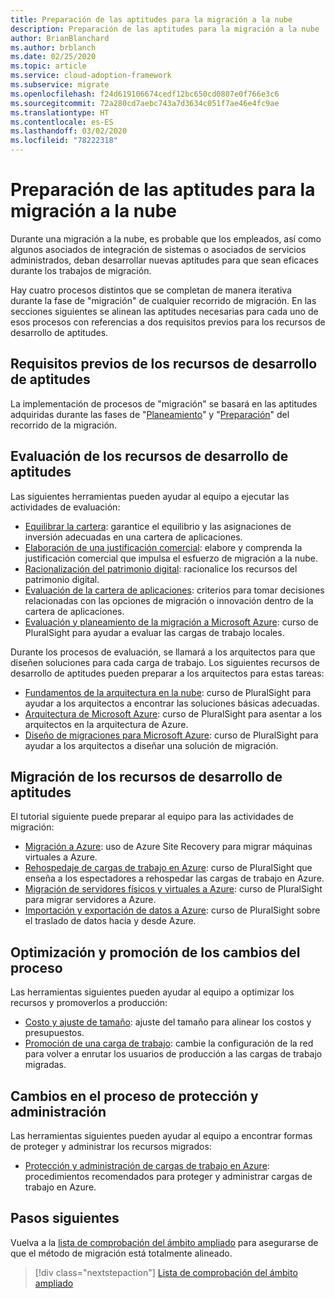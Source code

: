 ```yaml
---
title: Preparación de las aptitudes para la migración a la nube
description: Preparación de las aptitudes para la migración a la nube
author: BrianBlanchard
ms.author: brblanch
ms.date: 02/25/2020
ms.topic: article
ms.service: cloud-adoption-framework
ms.subservice: migrate
ms.openlocfilehash: f24d619106674cedf12bc650cd0807e0f766e3c6
ms.sourcegitcommit: 72a280cd7aebc743a7d3634c051f7ae46e4fc9ae
ms.translationtype: HT
ms.contentlocale: es-ES
ms.lasthandoff: 03/02/2020
ms.locfileid: "78222318"
---
```

# <a name="skills-readiness-for-cloud-migration"></a>Preparación de las aptitudes para la migración a la nube

Durante una migración a la nube, es probable que los empleados, así como algunos asociados de integración de sistemas o asociados de servicios administrados, deban desarrollar nuevas aptitudes para que sean eficaces durante los trabajos de migración.

Hay cuatro procesos distintos que se completan de manera iterativa durante la fase de "migración" de cualquier recorrido de migración. En las secciones siguientes se alinean las aptitudes necesarias para cada uno de esos procesos con referencias a dos requisitos previos para los recursos de desarrollo de aptitudes.

## <a name="prerequisites-skilling-resources"></a>Requisitos previos de los recursos de desarrollo de aptitudes

La implementación de procesos de "migración" se basará en las aptitudes adquiridas durante las fases de "[Planeamiento](../../strategy/suggested-skills.md)" y "[Preparación](../../organize/suggested-skills.md)" del recorrido de la migración.

## <a name="assess-skilling-resources"></a>Evaluación de los recursos de desarrollo de aptitudes

Las siguientes herramientas pueden ayudar al equipo a ejecutar las actividades de evaluación:

- [Equilibrar la cartera](../../strategy/balance-the-portfolio.md): garantice el equilibrio y las asignaciones de inversión adecuadas en una cartera de aplicaciones.
- [Elaboración de una justificación comercial](../../strategy/cloud-migration-business-case.md): elabore y comprenda la justificación comercial que impulsa el esfuerzo de migración a la nube.
- [Racionalización del patrimonio digital](../../digital-estate/rationalize.md): racionalice los recursos del patrimonio digital.
- [Evaluación de la cartera de aplicaciones](https://docs.microsoft.com/learn/modules/app-and-infra-migration-and-modernization): criterios para tomar decisiones relacionadas con las opciones de migración o innovación dentro de la cartera de aplicaciones.
- [Evaluación y planeamiento de la migración a Microsoft Azure](https://www.pluralsight.com/courses/microsoft-azure-migration-assessing-planning): curso de PluralSight para ayudar a evaluar las cargas de trabajo locales.

Durante los procesos de evaluación, se llamará a los arquitectos para que diseñen soluciones para cada carga de trabajo. Los siguientes recursos de desarrollo de aptitudes pueden preparar a los arquitectos para estas tareas:

- [Fundamentos de la arquitectura en la nube](https://app.pluralsight.com/library/courses/cloud-architecture-foundations): curso de PluralSight para ayudar a los arquitectos a encontrar las soluciones básicas adecuadas.
- [Arquitectura de Microsoft Azure](https://app.pluralsight.com/library/courses/cloud-architecture-foundations): curso de PluralSight para asentar a los arquitectos en la arquitectura de Azure.
- [Diseño de migraciones para Microsoft Azure](https://app.pluralsight.com/library/courses/cloud-architecture-foundations): curso de PluralSight para ayudar a los arquitectos a diseñar una solución de migración.

## <a name="migrate-skilling-resources"></a>Migración de los recursos de desarrollo de aptitudes

El tutorial siguiente puede preparar al equipo para las actividades de migración:

- [Migración a Azure](https://docs.microsoft.com/azure/site-recovery/migrate-tutorial-on-premises-azure): uso de Azure Site Recovery para migrar máquinas virtuales a Azure.
- [Rehospedaje de cargas de trabajo en Azure](https://aka.ms/rehostcourse): curso de PluralSight que enseña a los espectadores a rehospedar las cargas de trabajo en Azure.
- [Migración de servidores físicos y virtuales a Azure](https://app.pluralsight.com/library/courses/microsoft-azure-migrating-physical-virtual-servers/table-of-contents): curso de PluralSight para migrar servidores a Azure.
- [Importación y exportación de datos a Azure](https://app.pluralsight.com/library/courses/microsoft-azure-import-export-data/table-of-contents): curso de PluralSight sobre el traslado de datos hacia y desde Azure.

## <a name="optimize-and-promote-process-changes"></a>Optimización y promoción de los cambios del proceso

Las herramientas siguientes pueden ayudar al equipo a optimizar los recursos y promoverlos a producción:

- [Costo y ajuste de tamaño](../azure-best-practices/migrate-best-practices-costs.md): ajuste del tamaño para alinear los costos y presupuestos.
- [Promoción de una carga de trabajo](../azure-best-practices/migrate-best-practices-networking.md): cambie la configuración de la red para volver a enrutar los usuarios de producción a las cargas de trabajo migradas.

## <a name="secure-and-manage-process-changes"></a>Cambios en el proceso de protección y administración

Las herramientas siguientes pueden ayudar al equipo a encontrar formas de proteger y administrar los recursos migrados:

- [Protección y administración de cargas de trabajo en Azure](../azure-best-practices/migrate-best-practices-security-management.md): procedimientos recomendados para proteger y administrar cargas de trabajo en Azure.

## <a name="next-steps"></a>Pasos siguientes

Vuelva a la [lista de comprobación del ámbito ampliado](./index.md) para asegurarse de que el método de migración está totalmente alineado.

> [!div class="nextstepaction"]
> [Lista de comprobación del ámbito ampliado](./index.md)
